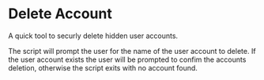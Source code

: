 # Delete Account
A quick tool to securly delete hidden user accounts.

The script will prompt the user for the name of the user account to delete. If the user account exists the user will be prompted to confim the accounts deletion, otherwise the script exits with no account found.